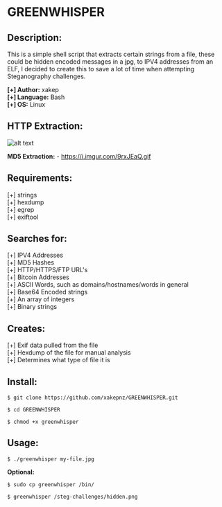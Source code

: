 # GREENWHISPER

## Description:

This is a simple shell script that extracts certain strings from a file, these could be hidden encoded messages in a jpg, to IPV4 addresses from an ELF, I decided to create this to save a lot of time when attempting Steganography challenges.<br />

<b>[+] Author:</b> xakep<br />
<b>[+] Language:</b> Bash<br />
<b>[+] OS:</b> Linux<br />

## HTTP Extraction:
![alt text](https://i.imgur.com/oZynx0V.gif "Greenwhisper HTTP")

<b>MD5 Extraction:</b> - https://i.imgur.com/9rxJEaQ.gif

## Requirements:

[+] strings<br />
[+] hexdump<br />
[+] egrep<br />
[+] exiftool<br />

## Searches for:

[+] IPV4 Addresses<br />
[+] MD5 Hashes<br />
[+] HTTP/HTTPS/FTP URL's<br />
[+] Bitcoin Addresses<br />
[+] ASCII Words, such as domains/hostnames/words in general<br />
[+] Base64 Encoded strings<br />
[+] An array of integers<br />
[+] Binary strings<br />

## Creates:
[+] Exif data pulled from the file<br />
[+] Hexdump of the file for manual analysis<br />
[+] Determines what type of file it is<br />

## Install:

```
$ git clone https://github.com/xakepnz/GREENWHISPER.git
```

```
$ cd GREENWHISPER
```

```
$ chmod +x greenwhisper
```

## Usage:

```
$ ./greenwhisper my-file.jpg
```

<b>Optional:</b>

```
$ sudo cp greenwhisper /bin/
```

```
$ greenwhisper /steg-challenges/hidden.png
```

